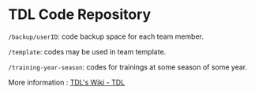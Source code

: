 # TDL Code Repository

`/backup/userID`: code backup space for each team member.

`/template`: codes may be used in team template.

`/training-year-season`: codes for trainings at some season of some year.

More information : [TDL's Wiki - TDL](https://wiki-tdl.icpc-camp.org/)

